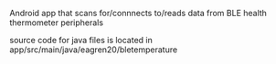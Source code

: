 Android app that scans for/connnects to/reads data from BLE health thermometer peripherals

source code for java files is located in app/src/main/java/eagren20/bletemperature
